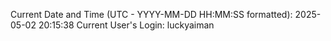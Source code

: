 Current Date and Time (UTC - YYYY-MM-DD HH:MM:SS formatted): 2025-05-02 20:15:38
Current User's Login: luckyaiman
